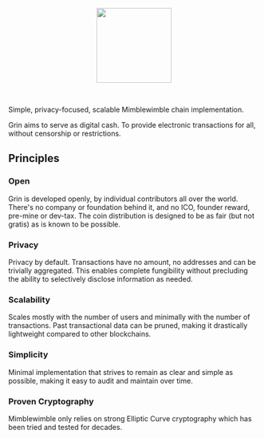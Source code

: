 <p align="center">
  <img width="150" src="https://paouky.github.io/docs/assets/images/grin-mw-logo.svg">
</p>
</br>

Simple, privacy-focused, scalable Mimblewimble chain implementation.

Grin aims to serve as digital cash. To provide electronic transactions for all, without censorship or restrictions.

## Principles

### Open

Grin is developed openly, by individual contributors all over the world. There's no company or foundation behind it, and no ICO, founder reward, pre-mine or dev-tax. The coin distribution is designed to be as fair (but not gratis) as is known to be possible.

### Privacy

Privacy by default. Transactions have no amount, no addresses and can be trivially aggregated. This enables complete fungibility without precluding the ability to selectively disclose information as needed.

### Scalability

Scales mostly with the number of users and minimally with the number of transactions. Past transactional data can be pruned, making it drastically lightweight compared to other blockchains.

### Simplicity

Minimal implementation that strives to remain as clear and simple as possible, making it easy to audit and maintain over time.

### Proven Cryptography

Mimblewimble only relies on strong Elliptic Curve cryptography which has been tried and tested for decades.
